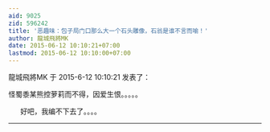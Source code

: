 ```yaml
---
aid: 9025
zid: 596242
title: '恶趣味：包子局门口那么大一个石头雕像，石翁是谁不言而喻！'
author: 龍城飛將MK
date: 2015-06-12 10:10:21+07:00
lastmod: 2015-06-12 10:10:00+07:00
---
```


龍城飛將MK 于 2015-6-12 10:10:21 发表了：

怪蜀黍某熊控萝莉而不得，因爱生恨。。。。。

      好吧，我编不下去了。。。。

---------

